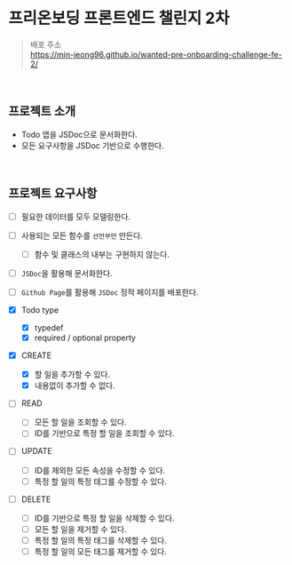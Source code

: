# 프리온보딩 프론트엔드 챌린지 2차

> 배포 주소 <br/>
https://min-jeong96.github.io/wanted-pre-onboarding-challenge-fe-2/

<br />

## 프로젝트 소개

- Todo 앱을 JSDoc으로 문서화한다.
- 모든 요구사항을 JSDoc 기반으로 수행한다.

<br />

## 프로젝트 요구사항

- [ ] 필요한 데이터를 모두 모델링한다.
- [ ] 사용되는 모든 함수를 ```선언부만``` 만든다.
  - [ ] 함수 및 클래스의 내부는 구현하지 않는다.
- [ ] ```JSDoc```을 활용해 문서화한다.
- [ ] ```Github Page```를 활용해 ```JSDoc``` 정적 페이지를 배포한다.

- [x] Todo type
  - [x] typedef
  - [x] required / optional property
- [x] CREATE
  - [x] 할 일을 추가할 수 있다.
  - [x] 내용없이 추가할 수 없다.
- [ ] READ
  - [ ] 모든 할 일을 조회할 수 있다.
  - [ ] ID를 기반으로 특정 할 일을 조회할 수 있다.
- [ ] UPDATE
  - [ ] ID를 제외한 모든 속성을 수정할 수 있다.
  - [ ] 특정 할 일의 특정 태그를 수정할 수 있다.
- [ ] DELETE
  - [ ] ID를 기반으로 특정 할 일을 삭제할 수 있다.
  - [ ] 모든 할 일을 제거할 수 있다.
  - [ ] 특정 할 일의 특정 태그를 삭제할 수 있다.
  - [ ] 특정 할 일의 모든 태그를 제거할 수 있다.